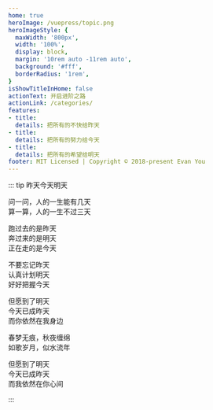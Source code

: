 ```yaml
---
home: true
heroImage: /vuepress/topic.png
heroImageStyle: {
  maxWidth: '800px',
  width: '100%',
  display: block,
  margin: '10rem auto -11rem auto',
  background: '#fff',
  borderRadius: '1rem',
}
isShowTitleInHome: false
actionText: 开启进阶之路
actionLink: /categories/
features:
- title: 
  details: 把所有的不快给昨天
- title: 
  details: 把所有的努力给今天
- title: 
  details: 把所有的希望给明天
footer: MIT Licensed | Copyright © 2018-present Evan You
---
```



::: tip 昨天今天明天

问一问，人的一生能有几天 <br/>
算一算，人的一生不过三天 <br/>

跑过去的是昨天 <br/>
奔过来的是明天 <br/>
正在走的是今天 <br/>

不要忘记昨天 <br/>
认真计划明天 <br/>
好好把握今天 <br/>

但愿到了明天 <br/>
今天已成昨天 <br/>
而你依然在我身边 <br/>

春梦无痕，秋夜缠绵 <br/>
如歌岁月，似水流年 <br/>

但愿到了明天 <br/>
今天已成昨天 <br/>
而我依然在你心间  

:::

<Clock/>

<style>
	html {overflow:auto !important; overflow:hidden;}

.wrap {
    width: 100%;
    height: 20%;
    min-height: 10vh;
    background: #fff;
    display: flex;
    position:fixed;
    top:-105%;
    left: -1.5%;
    justify-content: center;
    align-items: center;

	/*right:0; top:0; width:100%; position:fixed; padding:10px; text-align:center; font-weight:bold; background:#ccc;
	position:absolute; right:16px;*/

}
</style>